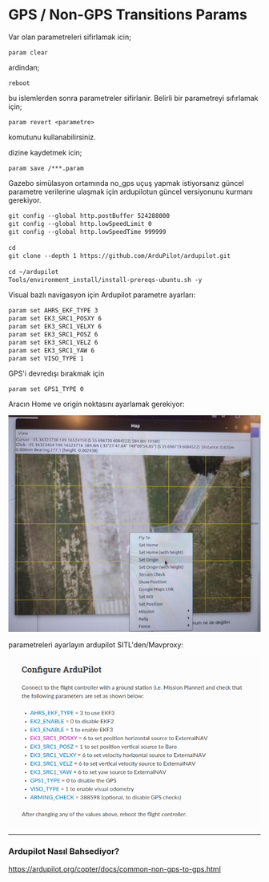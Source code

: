 # GPS / Non-GPS Transitions Params

Var olan parametreleri sifirlamak icin;

```
param clear
```
ardindan;

```
reboot
```
bu islemlerden sonra parametreler sifirlanir. Belirli bir parametreyi sıfırlamak için;
```
param revert <parametre> 
```
komutunu kullanabilirsiniz.

dizine kaydetmek icin;

```
param save /***.param
```
Gazebo simülasyon ortamında no_gps uçuş yapmak istiyorsanız güncel parametre verilerine ulaşmak için ardupilotun güncel versiyonunu kurmanı gerekiyor.

```
git config --global http.postBuffer 524288000
git config --global http.lowSpeedLimit 0
git config --global http.lowSpeedTime 999999

cd
git clone --depth 1 https://github.com/ArduPilot/ardupilot.git

cd ~/ardupilot
Tools/environment_install/install-prereqs-ubuntu.sh -y
```
Visual bazlı navigasyon için Ardupilot parametre ayarları:
```
param set AHRS_EKF_TYPE 3
param set EK3_SRC1_POSXY 6
param set EK3_SRC1_VELXY 6
param set EK3_SRC1_POSZ 6
param set EK3_SRC1_VELZ 6 
param set EK3_SRC1_YAW 6
param set VISO_TYPE 1
```
GPS'i devredışı bırakmak için
```
param set GPS1_TYPE 0
```

Aracın Home ve origin noktasını ayarlamak gerekiyor:

![Home](../imgs/home.jpeg)

parametreleri ayarlayın ardupilot SITL'den/Mavproxy:

![parameters](../imgs/parametres.png)


----------------------------------------------------------------------------------------------------------


### Ardupilot Nasıl Bahsediyor?

https://ardupilot.org/copter/docs/common-non-gps-to-gps.html